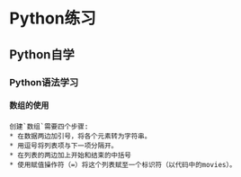 Python练习
===============================
Python自学
-------------------------------
### Python语法学习
#### 数组的使用
    创建`数组`需要四个步骤:
    * 在数据两边加引号，将各个元素转为字符串。
    * 用逗号将列表项与下一项分隔开。
    * 在列表的两边加上开始和结束的中括号
    * 使用赋值操作符（=）将这个列表赋至一个标识符（以代码中的movies）。
